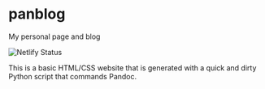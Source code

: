 # panblog
My personal page and blog

![Netlify Status](https://api.netlify.com/api/v1/badges/66f371fe-4657-4cc4-becc-067e9db681e5/deploy-status)

This is a basic HTML/CSS website that is generated with a quick and dirty Python script that commands Pandoc.
